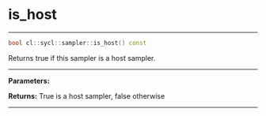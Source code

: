 # is_host

---

```cpp
bool cl::sycl::sampler::is_host() const
```


Returns true if this sampler is a host sampler. 


---
**Parameters:**

**Returns:** True is a host sampler, false otherwise 

---
